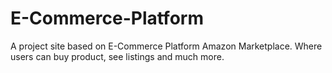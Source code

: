 # E-Commerce-Platform
A project site based on E-Commerce Platform Amazon Marketplace. Where users can buy product, see listings and much more.
